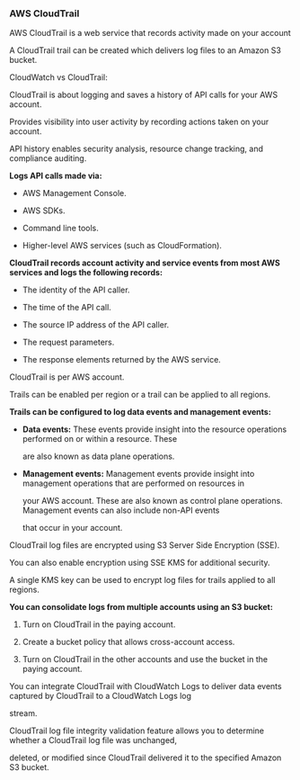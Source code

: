 ### AWS CloudTrail


AWS CloudTrail is a web service that records activity made on your account


A CloudTrail trail can be created which delivers log files to an Amazon S3 bucket.


CloudWatch vs CloudTrail:


CloudTrail is about logging and saves a history of API calls for your AWS account.


Provides visibility into user activity by recording actions taken on your account.


API history enables security analysis, resource change tracking, and compliance auditing.


**Logs API calls made via:**


- AWS Management Console.

- AWS SDKs.

- Command line tools.

- Higher-level AWS services (such as CloudFormation).


**CloudTrail records account activity and service events from most AWS services and logs the following records:**


- The identity of the API caller.

- The time of the API call.

- The source IP address of the API caller.

- The request parameters.

- The response elements returned by the AWS service.


CloudTrail is per AWS account.


Trails can be enabled per region or a trail can be applied to all regions.


**Trails can be configured to log data events and management events:**


- **Data events:** These events provide insight into the resource operations performed on or within a resource. These

  are also known as data plane operations.

- **Management events:** Management events provide insight into management operations that are performed on resources in

  your AWS account. These are also known as control plane operations. Management events can also include non-API events

  that occur in your account.


CloudTrail log files are encrypted using S3 Server Side Encryption (SSE).


You can also enable encryption using SSE KMS for additional security.


A single KMS key can be used to encrypt log files for trails applied to all regions.


**You can consolidate logs from multiple accounts using an S3 bucket:**


1. Turn on CloudTrail in the paying account.

2. Create a bucket policy that allows cross-account access.

3. Turn on CloudTrail in the other accounts and use the bucket in the paying account.


You can integrate CloudTrail with CloudWatch Logs to deliver data events captured by CloudTrail to a CloudWatch Logs log

stream.


CloudTrail log file integrity validation feature allows you to determine whether a CloudTrail log file was unchanged,

deleted, or modified since CloudTrail delivered it to the specified Amazon S3 bucket.

